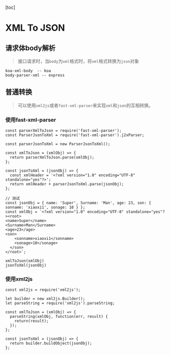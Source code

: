 [toc]

# XML To JSON

## 请求体body解析

> 接口请求时，当`body`为`xml`格式时，将`xml`格式转换为`json`对象

```
koa-xml-body  -- koa
body-parser-xml -- express
```

## 普通转换

> 可以使用`xml2js`或者`fast-xml-parser`来实现`xml`和`json`的互相转换。

### 使用fast-xml-parser

```
const parserXmlToJson = require('fast-xml-parser');
const ParserJsonToXml = require('fast-xml-parser').j2xParser;

const parserJsonToXml = new ParserJsonToXml();

const xmlToJson = (xmlObj) => {
  return parserXmlToJson.parse(xmlObj);
};

const jsonToXml = (jsonObj) => {
  const xmlHeader = '<?xml version="1.0" encoding="UTF-8" standalone="yes"?>';
  return xmlHeader + parserJsonToXml.parse(jsonObj);
};

// 测试
const jsonObj = { name: 'Super', Surname: 'Man', age: 23, son: { sonname: 'xiaoxi1', sonage: 10 } };
const xmlObj = `<?xml version="1.0" encoding="UTF-8" standalone="yes"?><root>
<name>Super</name>
<Surname>Man</Surname>
<age>23</age>
<son>
    <sonname>xiaoxi1</sonname>
    <sonage>10</sonage>
  </son>
</root>`;

xmlToJson(xmlObj)
jsonToXml(jsonObj)

```

### 使用xml2js

```
const xml2js = require('xml2js');

let builder = new xml2js.Builder();
let parseString = require('xml2js').parseString;

const xmlToJson = (xmlObj) => {
  parseString(xmlObj, function(err, result) {
    return(result);
  });
};

const jsonToXml = (jsonObj) => {
  return builder.buildObject(jsonObj);
};

```